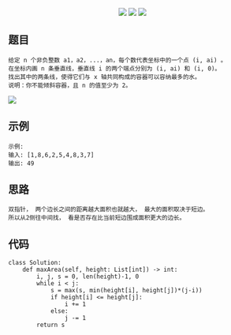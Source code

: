 <p align='center'>
<a href='https://github.com/HLearning/'><img src='https://img.shields.io/badge/github-HLearning-blue.svg'></a>
<a href='https://leetcode-cn.com/u/hlearning'><img src='https://img.shields.io/badge/leetcode-HLearning-yellow.svg'></a>
<a href='https://leetcode4py.readthedocs.io/'><img src='https://img.shields.io/badge/readthedocs-leetcode4py-orange.svg'></a>
</p>

## 题目
```
给定 n 个非负整数 a1，a2，...，an，每个数代表坐标中的一个点 (i, ai) 。
在坐标内画 n 条垂直线，垂直线 i 的两个端点分别为 (i, ai) 和 (i, 0)。
找出其中的两条线，使得它们与 x 轴共同构成的容器可以容纳最多的水。
说明：你不能倾斜容器，且 n 的值至少为 2。
```
![](https://aliyun-lc-upload.oss-cn-hangzhou.aliyuncs.com/aliyun-lc-upload/uploads/2018/07/25/question_11.jpg)

## 示例
```
示例:
输入: [1,8,6,2,5,4,8,3,7]
输出: 49
```

## 思路
```
双指针， 两个边长之间的距离越大面积也就越大， 最大的面积取决于短边。
所以从2侧往中间找， 看是否存在比当前短边围成面积更大的边长。
```

## 代码
```
class Solution:
    def maxArea(self, height: List[int]) -> int:
        i, j, s = 0, len(height)-1, 0
        while i < j:
            s = max(s, min(height[i], height[j])*(j-i))
            if height[i] <= height[j]:
                i += 1
            else:
                j -= 1
        return s
```
